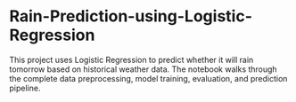 # Rain-Prediction-using-Logistic-Regression
This project uses Logistic Regression to predict whether it will rain tomorrow based on historical weather data. The notebook walks through the complete data preprocessing, model training, evaluation, and prediction pipeline.
